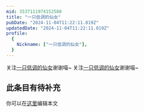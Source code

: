 ```yaml
---
mid: 3537111974152580
title: "一只低调的仙女"
pubDate: "2024-11-04T11:22:11.819Z"
updatedDate: "2024-11-04T11:22:11.819Z"
profile:
  {
    Nickname: ["一只低调的仙女"],
  }
---
```


关注[一只低调的仙女](https://space.bilibili.com/3537111974152580)谢谢喵~ 关注[一只低调的仙女](https://space.bilibili.com/3537111974152580)谢谢喵~

## 此条目有待补充
你可以在[这里](https://github.com/Yuhanawa/VTuber.ICU/edit/master/src/content/v/一只低调的仙女/index.md)编辑本文
